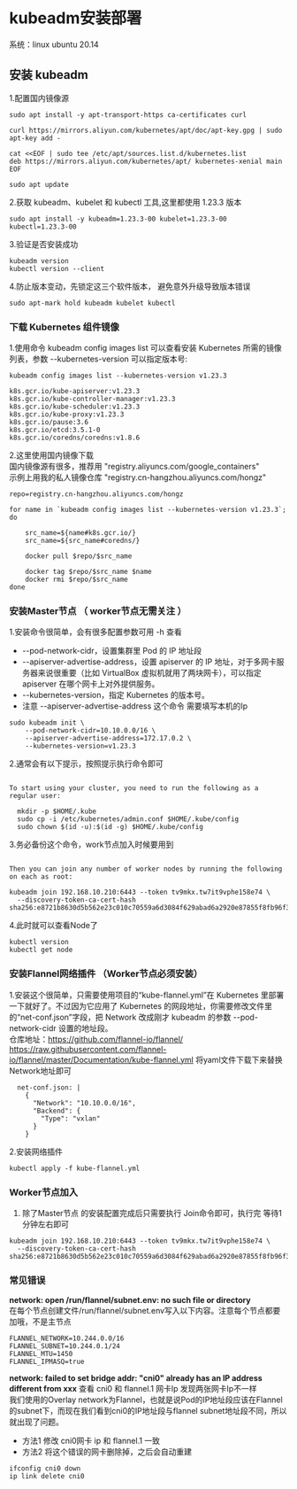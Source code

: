 # kubeadm安装部署

系统：linux ubuntu 20.14

## 安装 kubeadm
1.配置国内镜像源
```shell
sudo apt install -y apt-transport-https ca-certificates curl

curl https://mirrors.aliyun.com/kubernetes/apt/doc/apt-key.gpg | sudo apt-key add -

cat <<EOF | sudo tee /etc/apt/sources.list.d/kubernetes.list
deb https://mirrors.aliyun.com/kubernetes/apt/ kubernetes-xenial main
EOF

sudo apt update
``` 
2.获取 kubeadm、kubelet 和 kubectl 工具,这里都使用 1.23.3 版本
```shell
sudo apt install -y kubeadm=1.23.3-00 kubelet=1.23.3-00 kubectl=1.23.3-00
```

3.验证是否安装成功
```shell
kubeadm version
kubectl version --client
```
4.防止版本变动，先锁定这三个软件版本， 避免意外升级导致版本错误
```shell
sudo apt-mark hold kubeadm kubelet kubectl
```
### 下载 Kubernetes 组件镜像
1.使用命令 kubeadm config images list 可以查看安装 Kubernetes 所需的镜像列表，参数 --kubernetes-version 可以指定版本号:
```shell
kubeadm config images list --kubernetes-version v1.23.3

k8s.gcr.io/kube-apiserver:v1.23.3
k8s.gcr.io/kube-controller-manager:v1.23.3
k8s.gcr.io/kube-scheduler:v1.23.3
k8s.gcr.io/kube-proxy:v1.23.3
k8s.gcr.io/pause:3.6
k8s.gcr.io/etcd:3.5.1-0
k8s.gcr.io/coredns/coredns:v1.8.6
```
2.这里使用国内镜像下载<br>
国内镜像源有很多，推荐用 "registry.aliyuncs.com/google_containers"<br>
示例上用我的私人镜像仓库 "registry.cn-hangzhou.aliyuncs.com/hongz"
```shell
repo=registry.cn-hangzhou.aliyuncs.com/hongz

for name in `kubeadm config images list --kubernetes-version v1.23.3`; do

    src_name=${name#k8s.gcr.io/}
    src_name=${src_name#coredns/}

    docker pull $repo/$src_name

    docker tag $repo/$src_name $name
    docker rmi $repo/$src_name
done
```

### 安装Master节点 （ worker节点无需关注 ）
1.安装命令很简单，会有很多配置参数可用 -h 查看
* --pod-network-cidr，设置集群里 Pod 的 IP 地址段
* --apiserver-advertise-address，设置 apiserver 的 IP 地址，对于多网卡服务器来说很重要（比如 VirtualBox 虚拟机就用了两块网卡），可以指定 apiserver 在哪个网卡上对外提供服务。
* --kubernetes-version，指定 Kubernetes 的版本号。
* 注意 --apiserver-advertise-address 这个命令 需要填写本机的Ip
```shell
sudo kubeadm init \
    --pod-network-cidr=10.10.0.0/16 \
    --apiserver-advertise-address=172.17.0.2 \
    --kubernetes-version=v1.23.3
```
2.通常会有以下提示，按照提示执行命令即可
```shell

To start using your cluster, you need to run the following as a regular user:

  mkdir -p $HOME/.kube
  sudo cp -i /etc/kubernetes/admin.conf $HOME/.kube/config
  sudo chown $(id -u):$(id -g) $HOME/.kube/config
```
3.务必备份这个命令，work节点加入时候要用到
```shell

Then you can join any number of worker nodes by running the following on each as root:

kubeadm join 192.168.10.210:6443 --token tv9mkx.tw7it9vphe158e74 \
  --discovery-token-ca-cert-hash sha256:e8721b8630d5b562e23c010c70559a6d3084f629abad6a2920e87855f8fb96f3
```
4.此时就可以查看Node了
```shell
kubectl version
kubectl get node
```
### 安装Flannel网络插件 （Worker节点必须安装）
1.安装这个很简单，只需要使用项目的“kube-flannel.yml”在 Kubernetes 里部署一下就好了。不过因为它应用了 Kubernetes 的网段地址，你需要修改文件里的“net-conf.json”字段，把 Network 改成刚才 kubeadm 的参数 --pod-network-cidr 设置的地址段。
<br>
仓库地址：https://github.com/flannel-io/flannel/
<br>
https://raw.githubusercontent.com/flannel-io/flannel/master/Documentation/kube-flannel.yml
将yaml文件下载下来替换 Network地址即可
```shell
  net-conf.json: |
    {
      "Network": "10.10.0.0/16",
      "Backend": {
        "Type": "vxlan"
      }
    }
```
2.安装网络插件
```shell
kubectl apply -f kube-flannel.yml
```

### Worker节点加入
1. 除了Master节点 的安装配置完成后只需要执行 Join命令即可，执行完 等待1分钟左右即可
```shell
kubeadm join 192.168.10.210:6443 --token tv9mkx.tw7it9vphe158e74 \
  --discovery-token-ca-cert-hash sha256:e8721b8630d5b562e23c010c70559a6d3084f629abad6a2920e87855f8fb96f3
```

### 常见错误
**network: open /run/flannel/subnet.env: no such file or directory**
<br>
在每个节点创建文件/run/flannel/subnet.env写入以下内容。注意每个节点都要加哦，不是主节点
```shell
FLANNEL_NETWORK=10.244.0.0/16
FLANNEL_SUBNET=10.244.0.1/24
FLANNEL_MTU=1450
FLANNEL_IPMASQ=true
```
**network: failed to set bridge addr: "cni0" already has an IP address different from xxx**
查看 cni0 和 flannel.1 网卡Ip 发现两张网卡Ip不一样
<br>
我们使用的Overlay network为Flannel，也就是说Pod的IP地址段应该在Flannel的subnet下，而现在我们看到cni0的IP地址段与flannel subnet地址段不同，所以就出现了问题。
<br>
* 方法1 修改 cni0网卡 ip 和 flannel.1 一致
* 方法2 将这个错误的网卡删除掉，之后会自动重建
```shell
ifconfig cni0 down    
ip link delete cni0
```
